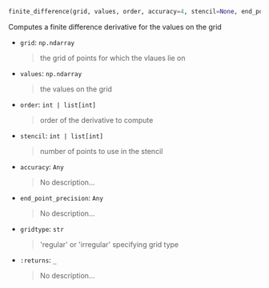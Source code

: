 ```python
finite_difference(grid, values, order, accuracy=4, stencil=None, end_point_precision=4, axis=None, gridtype='regular', **kw): 
```
Computes a finite difference derivative for the values on the grid
- `grid`: `np.ndarray`
    >the grid of points for which the vlaues lie on
- `values`: `np.ndarray`
    >the values on the grid
- `order`: `int | list[int]`
    >order of the derivative to compute
- `stencil`: `int | list[int]`
    >number of points to use in the stencil
- `accuracy`: `Any`
    >No description...
- `end_point_precision`: `Any`
    >No description...
- `gridtype`: `str`
    >'regular' or 'irregular' specifying grid type
- `:returns`: `_`
    >No description...

